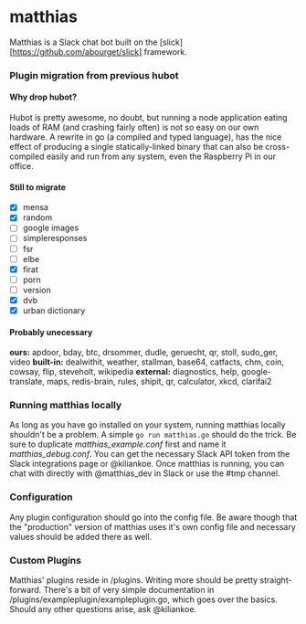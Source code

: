 # matthias

Matthias is a Slack chat bot built on the [slick][https://github.com/abourget/slick] framework.

### Plugin migration from previous hubot

#### Why drop hubot?

Hubot is pretty awesome, no doubt, but running a node application eating loads of RAM (and crashing fairly often) is not so easy on our own hardware.
A rewrite in go (a compiled and typed language), has the nice effect of producing a single statically-linked binary that can also be cross-compiled easily and run from any system, even the Raspberry Pi in our office.

#### Still to migrate
- [x] mensa
- [x] random
- [ ] google images
- [ ] simpleresponses
- [ ] fsr
- [ ] elbe
- [x] firat
- [ ] porn
- [ ] version
- [x] dvb
- [x] urban dictionary

#### Probably unecessary
**ours:** apdoor, bday, btc, drsommer, dudle, geruecht, qr, stoll, sudo_ger, video
**built-in:** dealwithit, weather, stallman, base64, catfacts, chm, coin, cowsay, flip, steveholt, wikipedia
**external:** diagnostics, help, google-translate, maps, redis-brain, rules, shipit, qr, calculator, xkcd, clarifai2

### Running matthias locally

As long as you have go installed on your system, running matthias locally shouldn't be a problem. A simple `go run matthias.go` should do the trick.
Be sure to duplicate *matthias_example.conf* first and name it *matthias_debug.conf*. You can get the necessary Slack API token from the Slack integrations page or @kiliankoe. Once matthias is running, you can chat with directly with @matthias_dev in Slack or use the #tmp channel.

### Configuration

Any plugin configuration should go into the config file. Be aware though that the "production" version of matthias uses it's own config file and necessary values should be added there as well.

### Custom Plugins

Matthias' plugins reside in /plugins. Writing more should be pretty straight-forward. There's a bit of very simple documentation in /plugins/exampleplugin/exampleplugin.go, which goes over the basics.
Should any other questions arise, ask @kiliankoe.
